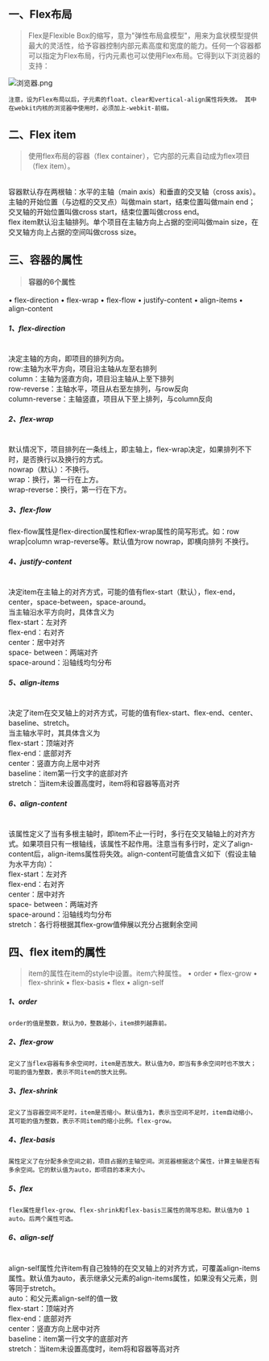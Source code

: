 ## 一、Flex布局
>Flex是Flexible Box的缩写，意为"弹性布局盒模型"，用来为盒状模型提供最大的灵活性，给予容器控制内部元素高度和宽度的能力。任何一个容器都可以指定为Flex布局，行内元素也可以使用Flex布局。它得到以下浏览器的支持：


![浏览器.png](http://upload-images.jianshu.io/upload_images/3229842-eaecdbf8f2d1faea.png?imageMogr2/auto-orient/strip%7CimageView2/2/w/1240)

``
注意，设为Flex布局以后，子元素的float、clear和vertical-align属性将失效。
其中在webkit内核的浏览器中使用时，必须加上-webkit-前缀。
``
## 二、Flex item
>使用flex布局的容器（flex container），它内部的元素自动成为flex项目（flex item）。

<br>容器默认存在两根轴：水平的主轴（main axis）和垂直的交叉轴（cross axis）。主轴的开始位置（与边框的交叉点）叫做main start，结束位置叫做main end；交叉轴的开始位置叫做cross start，结束位置叫做cross end。
<br>flex item默认沿主轴排列。单个项目在主轴方向上占据的空间叫做main size，在交叉轴方向上占据的空间叫做cross size。
## 三、容器的属性
>#### 容器的6个属性
• flex-direction
• flex-wrap
• flex-flow
• justify-content
• align-items
• align-content


##### 1、flex-direction

<br> 决定主轴的方向，即项目的排列方向。
<br> row:主轴为水平方向，项目沿主轴从左至右排列
<br> column：主轴为竖直方向，项目沿主轴从上至下排列
<br> row-reverse：主轴水平，项目从右至左排列，与row反向
<br> column-reverse：主轴竖直，项目从下至上排列，与column反向

##### 2、flex-wrap

<br>默认情况下，项目排列在一条线上，即主轴上，flex-wrap决定，如果排列不下时，是否换行以及换行的方式。
<br>nowrap（默认）：不换行。
<br>wrap：换行，第一行在上方。
<br>wrap-reverse：换行，第一行在下方。

##### 3、flex-flow

flex-flow属性是flex-direction属性和flex-wrap属性的简写形式。如：row wrap|column wrap-reverse等。默认值为row nowrap，即横向排列 不换行。

##### 4、justify-content

<br>决定item在主轴上的对齐方式，可能的值有flex-start（默认），flex-end，center，space-between，space-around。
<br>当主轴沿水平方向时，具体含义为
<br>flex-start：左对齐
<br>flex-end：右对齐
<br>center：居中对齐
<br>space- between：两端对齐
<br>space-around：沿轴线均匀分布

##### 5、align-items

<br>决定了item在交叉轴上的对齐方式，可能的值有flex-start、flex-end、center、baseline、stretch。
<br>当主轴水平时，其具体含义为
<br>flex-start：顶端对齐
<br>flex-end：底部对齐
<br>center：竖直方向上居中对齐
<br>baseline：item第一行文字的底部对齐
<br>stretch：当item未设置高度时，item将和容器等高对齐

##### 6、align-content

<br>该属性定义了当有多根主轴时，即item不止一行时，多行在交叉轴轴上的对齐方式。如果项目只有一根轴线，该属性不起作用。注意当有多行时，定义了align-content后，align-items属性将失效。align-content可能值含义如下（假设主轴为水平方向）：
<br>flex-start：左对齐
<br>flex-end：右对齐
<br>center：居中对齐
<br>space- between：两端对齐
<br>space-around：沿轴线均匀分布
<br>stretch：各行将根据其flex-grow值伸展以充分占据剩余空间

## 四、flex item的属性
>item的属性在item的style中设置。item六种属性。
• order
• flex-grow
• flex-shrink
• flex-basis
• flex
• align-self

##### 1、order
``
order的值是整数，默认为0，整数越小，item排列越靠前。
``
##### 2、flex-grow
``
定义了当flex容器有多余空间时，item是否放大。默认值为0，即当有多余空间时也不放大；可能的值为整数，表示不同item的放大比例。
``
##### 3、flex-shrink
``
定义了当容器空间不足时，item是否缩小。默认值为1，表示当空间不足时，item自动缩小，其可能的值为整数，表示不同item的缩小比例。flex-grow。
``
##### 4、flex-basis
``
属性定义了在分配多余空间之前，项目占据的主轴空间。浏览器根据这个属性，计算主轴是否有多余空间。它的默认值为auto，即项目的本来大小。
``
##### 5、flex
``
flex属性是flex-grow、flex-shrink和flex-basis三属性的简写总和。默认值为0 1 auto。后两个属性可选。
``
##### 6、align-self

<br>align-self属性允许item有自己独特的在交叉轴上的对齐方式，可覆盖align-items属性。默认值为auto，表示继承父元素的align-items属性，如果没有父元素，则等同于stretch。
<br>auto：和父元素align-self的值一致
<br>flex-start：顶端对齐
<br>flex-end：底部对齐
<br>center：竖直方向上居中对齐
<br>baseline：item第一行文字的底部对齐
<br>stretch：当item未设置高度时，item将和容器等高对齐



